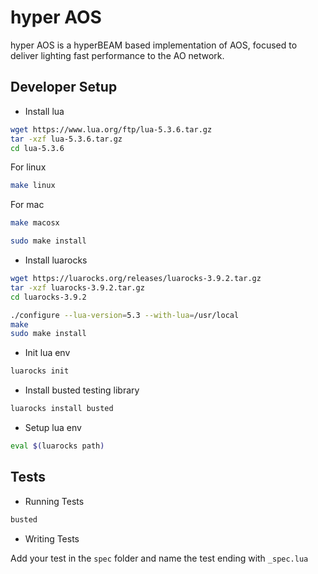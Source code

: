 # hyper AOS

hyper AOS is a hyperBEAM based implementation of AOS, focused to deliver lighting fast performance to the AO network.


## Developer Setup


* Install lua

```sh
wget https://www.lua.org/ftp/lua-5.3.6.tar.gz
tar -xzf lua-5.3.6.tar.gz
cd lua-5.3.6
```

For linux

```sh
make linux
```

For mac

```sh
make macosx
```

```sh
sudo make install
```

* Install luarocks

```sh
wget https://luarocks.org/releases/luarocks-3.9.2.tar.gz
tar -xzf luarocks-3.9.2.tar.gz
cd luarocks-3.9.2
```

```sh
./configure --lua-version=5.3 --with-lua=/usr/local
make
sudo make install
```

* Init lua env

```sh
luarocks init
```

* Install busted testing library 

```sh
luarocks install busted 
```

* Setup lua env

```sh
eval $(luarocks path)
```

## Tests

* Running Tests

```sh
busted
```

* Writing Tests

Add your test in the `spec` folder and name the test ending with `_spec.lua`

 
